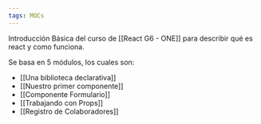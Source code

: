 ```yaml
---
tags: MOCs
---
```

Introducción Básica del curso de [[React G6 - ONE]] para describir qué es react y como funciona.

Se basa en 5 módulos, los cuales son:

- [[Una biblioteca declarativa]]
- [[Nuestro primer componente]]
- [[Componente Formulario]]
- [[Trabajando con Props]]
- [[Registro de Colaboradores]]